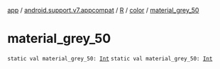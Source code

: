[app](../../../index.md) / [android.support.v7.appcompat](../../index.md) / [R](../index.md) / [color](index.md) / [material_grey_50](.)

# material_grey_50

`static val material_grey_50: `[`Int`](https://kotlinlang.org/api/latest/jvm/stdlib/kotlin/-int/index.html)
`static val material_grey_50: `[`Int`](https://kotlinlang.org/api/latest/jvm/stdlib/kotlin/-int/index.html)